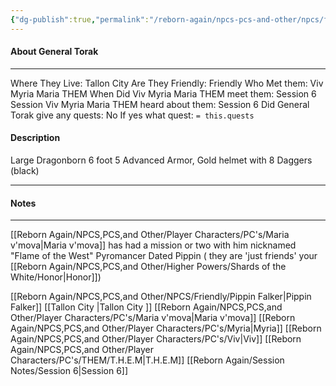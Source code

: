 ```yaml
---
{"dg-publish":true,"permalink":"/reborn-again/npcs-pcs-and-other/npcs/friendly/general-torak/"}
---
```



#### About General Torak
---
Where They Live: Tallon City 
Are They Friendly: Friendly 
Who Met them: Viv Myria Maria THEM
When Did Viv Myria Maria THEM meet them: Session 6
Session Viv Myria Maria THEM heard about them: Session 6
Did General Torak give any quests: No
	If yes what quest: `= this.quests`


#### Description
Large Dragonborn
6 foot 5
Advanced Armor, Gold helmet with 8 Daggers (black)

---

#### Notes
---
[[Reborn Again/NPCS,PCS,and Other/Player Characters/PC's/Maria v'mova\|Maria v'mova]] has had a mission or two with him
nicknamed "Flame of the West"
Pyromancer
Dated Pippin ( they are 'just friends' your [[Reborn Again/NPCS,PCS,and Other/Higher Powers/Shards of the White/Honor\|Honor]])

[[Reborn Again/NPCS,PCS,and Other/NPCS/Friendly/Pippin Falker\|Pippin Falker]]
[[Tallon City \|Tallon City ]]
[[Reborn Again/NPCS,PCS,and Other/Player Characters/PC's/Maria v'mova\|Maria v'mova]]
[[Reborn Again/NPCS,PCS,and Other/Player Characters/PC's/Myria\|Myria]]
[[Reborn Again/NPCS,PCS,and Other/Player Characters/PC's/Viv\|Viv]]
[[Reborn Again/NPCS,PCS,and Other/Player Characters/PC's/THEM/T.H.E.M\|T.H.E.M]]
[[Reborn Again/Session Notes/Session 6\|Session 6]]
